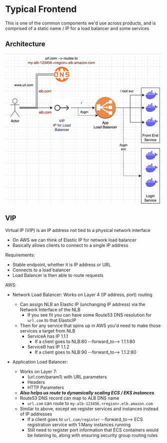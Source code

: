 # Typical Frontend
This is one of the common components we'd use across products, and is comprised of a static name / IP for a load balancer and some services

## Architecture
![Typical FrontEnd](images/typical_loadbalancer.png)

## VIP 
Virtual IP (VIP) is an IP address not tied to a physical network interface
- On AWS we can think of Elastic IP for network load balancer
- Basically allows clients to connect to a single IP address

Requirements:
- Stable endpoint, whether it is IP address or URL
- Connects to a load balancer
- Load Balancer is then able to route requests

AWS:
- Network Load Balancer: Works on Layer 4 (IP address, port) routing 
    - Can assign NLB an Elastic IP (unchanging IP address) via the Network Interface of the NLB
        - If you see fit you can have some Route53 DNS resolution for `url.com` to that ElasticIP
    - Then for any service that spins up in AWS you'd need to make those services a target from NLB
        - ServiceA has IP 1.1.1
            - If a client goes to NLB:80 --forward_to--> 1.1.1:80
        - ServiceB has IP 1.1.2
            - If a client goes to NLB:90 --forward_to--> 1.1.2:80

- Application Load Balancer: 
    - Works on Layer 7:
        - (url.com/param1) with URL parameters
        - Headers
        - HTTP Parameters
    - ***Also helps us route to dynamically scaling ECS / EKS instances***
    - Route53 DNS record can map to ALB DNS name
        - `url.com` can route to `my-alb-123456.<region>.elb.amazon.com`
    - Similar to above, except we register services and instances instead of IP addresses
        - If a client goes to `url.com/register` --forward_to--> ECS registration service with 1:Many instances running
        - Still need to register port information that ECS containers would be listening to, along with ensuring security group routing rules